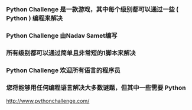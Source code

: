 ### Python Challenge 是一款游戏，其中每个级别都可以通过一些 ( Python ) 编程来解决
### Python Challenge 由Nadav Samet编写
### 所有级别都可以通过简单且非常短的1脚本来解决
### Python Challenge 欢迎所有语言的程序员
### 您将能够用任何编程语言解决大多数谜题，但其中一些需要 Python
http://www.pythonchallenge.com/